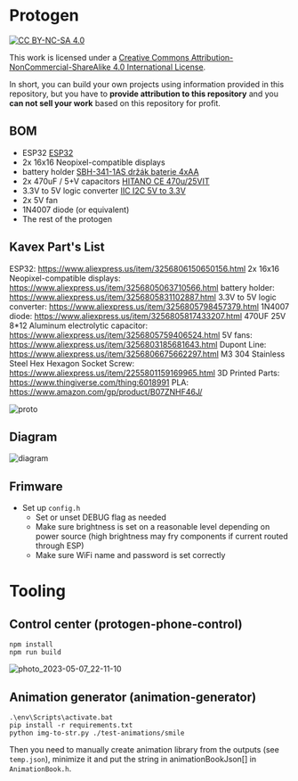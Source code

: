 # Protogen

[![CC BY-NC-SA 4.0][cc-by-nc-sa-image]][cc-by-nc-sa]

This work is licensed under a
[Creative Commons Attribution-NonCommercial-ShareAlike 4.0 International License][cc-by-nc-sa]. 

In short, you can build your own projects using information provided in this repository, but you have to **provide attribution to this repository** and you **can not sell your work** based on this repository for profit.

[cc-by-nc-sa]: http://creativecommons.org/licenses/by-nc-sa/4.0/
[cc-by-nc-sa-image]: https://licensebuttons.net/l/by-nc-sa/4.0/88x31.png
[cc-by-nc-sa-shield]: https://img.shields.io/badge/License-CC%20BY--NC--SA%204.0-lightgrey.svg



## BOM

- ESP32 [ESP32](https://dratek.cz/arduino/1581-esp-32s-esp32-esp8266-development-board-2.4ghz-dual-mode-wifi-bluetooth-antenna-module.html)
- 2x 16x16 Neopixel-compatible displays
- battery holder [SBH-341-1AS držák baterie 4xAA](https://www.gme.cz/v/1506924/sbh-341-1as-drzak-baterie-4xaa)
- 2x 470uF / 5+V capacitors [HITANO CE 470u/25VIT](https://www.gme.cz/v/1485865/hitano-ce-470u-25vit-hit-exr-10x16-rm5-bulk-elektrolyticky-kondenzator)
- 3.3V to 5V logic converter [IIC I2C 5V to 3.3V](https://dratek.cz/arduino/1481-iic-i2c-5v-na-3.3v-obousmerny-prevodnik-logicke-urovne.html)
- 2x 5V fan
- 1N4007 diode (or equivalent)
- The rest of the protogen

## Kavex Part's List 
ESP32: https://www.aliexpress.us/item/3256806150650156.html
2x 16x16 Neopixel-compatible displays: https://www.aliexpress.us/item/3256805063710566.html
battery holder: https://www.aliexpress.us/item/3256805831102887.html
3.3V to 5V logic converter: https://www.aliexpress.us/item/3256805798457379.html
1N4007 diode: https://www.aliexpress.us/item/3256805817433207.html
470UF 25V 8*12 Aluminum electrolytic capacitor: https://www.aliexpress.us/item/3256805759406524.html
5V fans: https://www.aliexpress.us/item/3256803185681643.html
Dupont Line: https://www.aliexpress.us/item/3256806675662297.html
M3 304 Stainless Steel Hex Hexagon Socket Screw: https://www.aliexpress.us/item/2255801159169965.html
3D Printed Parts: https://www.thingiverse.com/thing:6018991
PLA: https://www.amazon.com/gp/product/B07ZNHF46J/

![proto](https://user-images.githubusercontent.com/8028882/236701038-a80ce5f3-3012-4528-be68-1b71acf7782d.gif)

## Diagram
![diagram](https://github.com/kiraacorsac/protogen/assets/8028882/d177aa28-e766-4fdc-973f-950d4ff4e7b6)



## Frimware

- Set up `config.h`
  - Set or unset DEBUG flag as needed
  - Make sure brightness is set on a reasonable level depending on power source (high brightness may fry components if current routed through ESP)
  - Make sure WiFi name and password is set correctly

# Tooling

## Control center (protogen-phone-control)
    npm install
    npm run build
    
![photo_2023-05-07_22-11-10](https://user-images.githubusercontent.com/8028882/236700550-8f14f148-c867-41c7-8a31-d43c892e0fd3.jpg)

## Animation generator (animation-generator)
    .\env\Scripts\activate.bat
    pip install -r requirements.txt
    python img-to-str.py ./test-animations/smile
    
Then you need to manually create animation library from the outputs (see `temp.json`), minimize it and put the string in animationBookJson[] in `AnimationBook.h`. 
